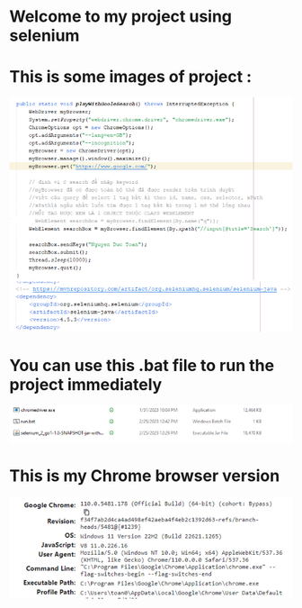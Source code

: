 # Welcome to my project using selenium
# This is some images of project :
![alt](description.png)
![alt](pom.png)
# You can use this .bat file to run the project immediately
![alt](file_runoutsideIDE.png)
# This is my Chrome browser version
![alt](Version.png)
